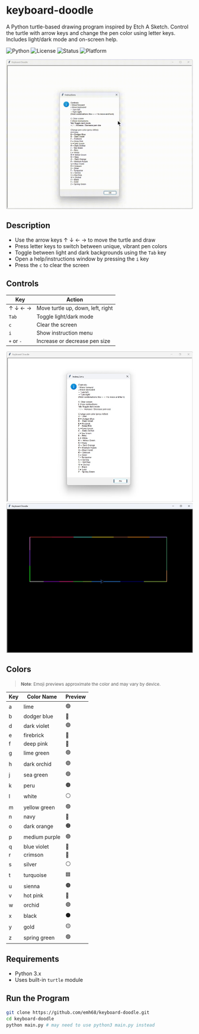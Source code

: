 # keyboard-doodle
A Python turtle-based drawing program inspired by Etch A Sketch. Control the turtle with arrow keys and change the pen color using letter keys. Includes light/dark mode and on-screen help.

![Python](https://img.shields.io/badge/Python-3.x-blue?logo=python)
![License](https://img.shields.io/badge/License-MIT-green)
![Status](https://img.shields.io/badge/Status-In_Progress-yellow)
![Platform](https://img.shields.io/badge/Platform-Windows%20%7C%20Mac%20%7C%20Linux-lightgrey)

![](./images/keyboard_doodle_demo.gif)

## Description
* Use the arrow keys ↑ ↓ ← → to move the turtle and draw
* Press letter keys to switch between unique, vibrant pen colors
* Toggle between light and dark backgrounds using the `Tab` key
* Open a help/instructions window by pressing the `i` key
* Press the `c` to clear the screen


## Controls

| Key             | Action                                      |
|-----------------|-----------------------------------------------|
| ↑ ↓ ← →         | Move turtle up, down, left, right            |
| `Tab`           | Toggle light/dark mode                       |
| `c`             | Clear the screen                             |
| `i`             | Show instruction menu                     |
| `+` or `-`      | Increase or decrease pen size                            |

![](./images/keyboard_doodle_start_screen.jpg)
![](./images/keyboard_doodle_dark_mode.jpg)


## Colors
> <small>**Note**: Emoji previews approximate the color and may vary by device.</small>

| Key | Color Name       | Preview |
|-----|------------------|---------|
| a   | lime             | 🟢      |
| b   | dodger blue      | 🔵      |
| d   | dark violet      | 🟣      |
| e   | firebrick        | 🔴      |
| f   | deep pink        | 🌸      |
| g   | lime green       | 🟢      |
| h   | dark orchid      | 🟣      |
| j   | sea green        | 🟢      |
| k   | peru             | 🟤      |
| l   | white            | ⚪      |
| m   | yellow green     | 🟢      |
| n   | navy             | 🔵      |
| o   | dark orange      | 🟠      |
| p   | medium purple    | 🟣      |
| q   | blue violet      | 🔵      |
| r   | crimson          | 🔴      |
| s   | silver           | ⚪      |
| t   | turquoise        | 🟦      |
| u   | sienna           | 🟤      |
| v   | hot pink         | 🌸      |
| w   | orchid           | 🟣      |
| x   | black            | ⚫      |
| y   | gold             | 🟡      |
| z   | spring green     | 🟢      |

## Requirements

- Python 3.x
- Uses built-in `turtle` module

## Run the Program

```bash
git clone https://github.com/emh68/keyboard-doodle.git
cd keyboard-doodle
python main.py # may need to use python3 main.py instead
```

